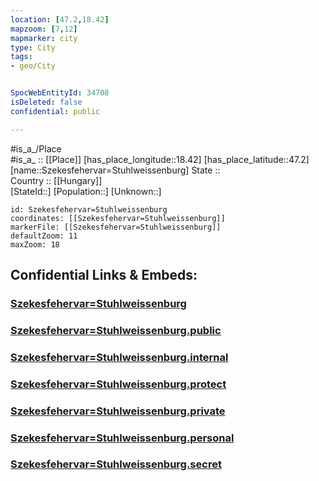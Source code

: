 ```yaml
---
location: [47.2,18.42] 
mapzoom: [7,12] 
mapmarker: city 
type: City
tags:
- geo/City


SpocWebEntityId: 34708
isDeleted: false
confidential: public

---
```

#is_a_/Place  
#is_a_ :: [[Place]] 
[has_place_longitude::18.42] 
[has_place_latitude::47.2] 
[name::Szekesfehervar=Stuhlweissenburg] 
State ::  
Country :: [[Hungary]]  
[StateId::] 
[Population::] 
[Unknown::] 


```leaflet
id: Szekesfehervar=Stuhlweissenburg
coordinates: [[Szekesfehervar=Stuhlweissenburg]] 
markerFile: [[Szekesfehervar=Stuhlweissenburg]] 
defaultZoom: 11 
maxZoom: 18
```


## Confidential Links & Embeds: 

### [Szekesfehervar=Stuhlweissenburg](/_Standards/Earth/Continent/Europe/Europe~East/Hungary/Counties~Hungary/Fejér/counties~Fejér/Székesfehérvár/City/Szekesfehervar=Stuhlweissenburg.md) 

### [Szekesfehervar=Stuhlweissenburg.public](/_public/Earth/Continent/Europe/Europe~East/Hungary/Counties~Hungary/Fejér/counties~Fejér/Székesfehérvár/City/Szekesfehervar=Stuhlweissenburg.public.md) 

### [Szekesfehervar=Stuhlweissenburg.internal](/_internal/Earth/Continent/Europe/Europe~East/Hungary/Counties~Hungary/Fejér/counties~Fejér/Székesfehérvár/City/Szekesfehervar=Stuhlweissenburg.internal.md) 

### [Szekesfehervar=Stuhlweissenburg.protect](/_protect/Earth/Continent/Europe/Europe~East/Hungary/Counties~Hungary/Fejér/counties~Fejér/Székesfehérvár/City/Szekesfehervar=Stuhlweissenburg.protect.md) 

### [Szekesfehervar=Stuhlweissenburg.private](/_private/Earth/Continent/Europe/Europe~East/Hungary/Counties~Hungary/Fejér/counties~Fejér/Székesfehérvár/City/Szekesfehervar=Stuhlweissenburg.private.md) 

### [Szekesfehervar=Stuhlweissenburg.personal](/_personal/Earth/Continent/Europe/Europe~East/Hungary/Counties~Hungary/Fejér/counties~Fejér/Székesfehérvár/City/Szekesfehervar=Stuhlweissenburg.personal.md) 

### [Szekesfehervar=Stuhlweissenburg.secret](/_secret/Earth/Continent/Europe/Europe~East/Hungary/Counties~Hungary/Fejér/counties~Fejér/Székesfehérvár/City/Szekesfehervar=Stuhlweissenburg.secret.md)

